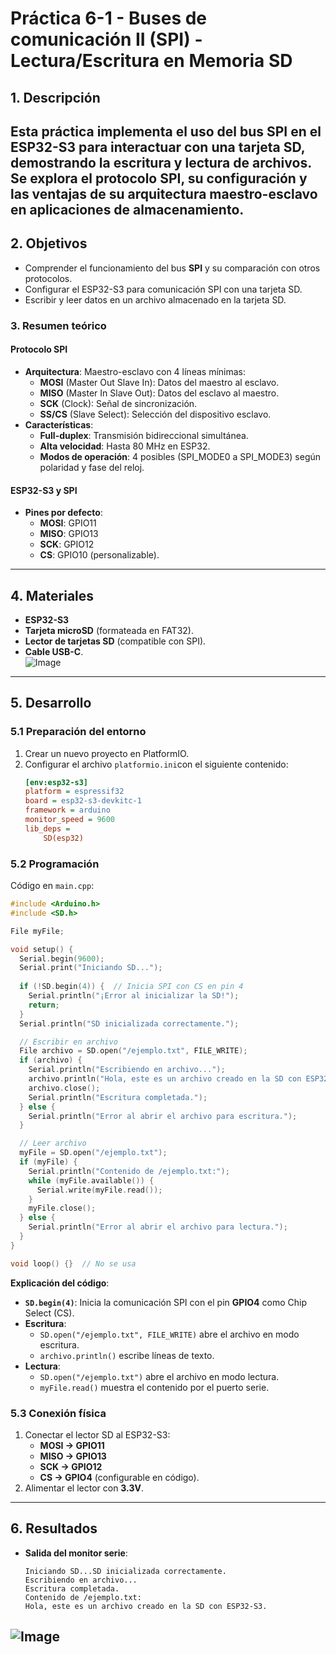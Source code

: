 
# **Práctica 6-1 - Buses de comunicación II (SPI) - Lectura/Escritura en Memoria SD**  

## **1. Descripción**  
Esta práctica implementa el uso del bus **SPI** en el **ESP32-S3** para interactuar con una tarjeta **SD**, demostrando la escritura y lectura de archivos. Se explora el protocolo SPI, su configuración y las ventajas de su arquitectura maestro-esclavo en aplicaciones de almacenamiento.  
---

## **2. Objetivos**  
- Comprender el funcionamiento del bus **SPI** y su comparación con otros protocolos.  
- Configurar el ESP32-S3 para comunicación SPI con una tarjeta SD.  
- Escribir y leer datos en un archivo almacenado en la tarjeta SD.  

### **3. Resumen teórico**  
#### **Protocolo SPI**  
- **Arquitectura**: Maestro-esclavo con 4 líneas mínimas:  
  - **MOSI** (Master Out Slave In): Datos del maestro al esclavo.  
  - **MISO** (Master In Slave Out): Datos del esclavo al maestro.  
  - **SCK** (Clock): Señal de sincronización.  
  - **SS/CS** (Slave Select): Selección del dispositivo esclavo.  
- **Características**:  
  - **Full-duplex**: Transmisión bidireccional simultánea.  
  - **Alta velocidad**: Hasta 80 MHz en ESP32.  
  - **Modos de operación**: 4 posibles (SPI_MODE0 a SPI_MODE3) según polaridad y fase del reloj.  

#### **ESP32-S3 y SPI**  
- **Pines por defecto**:  
  - **MOSI**: GPIO11  
  - **MISO**: GPIO13  
  - **SCK**: GPIO12  
  - **CS**: GPIO10 (personalizable).  

---

## **4. Materiales**  
- **ESP32-S3**  
- **Tarjeta microSD** (formateada en FAT32).  
- **Lector de tarjetas SD** (compatible con SPI).    
- **Cable USB-C**.  
![Image](https://github.com/user-attachments/assets/3bccd17d-3587-4808-bc8b-18cb94ab9825)
---

## **5. Desarrollo**  

### **5.1 Preparación del entorno**
1. Crear un nuevo proyecto en PlatformIO.  
2. Configurar el archivo `platformio.ini`con el siguiente contenido:  
   ```ini
   [env:esp32-s3]
   platform = espressif32
   board = esp32-s3-devkitc-1
   framework = arduino
   monitor_speed = 9600
   lib_deps =
       SD(esp32)
   ```  

### **5.2 Programación**  
Código en `main.cpp`:  
```cpp
#include <Arduino.h>
#include <SD.h>

File myFile;

void setup() {
  Serial.begin(9600);
  Serial.print("Iniciando SD...");
  
  if (!SD.begin(4)) {  // Inicia SPI con CS en pin 4
    Serial.println("¡Error al inicializar la SD!");
    return;
  }
  Serial.println("SD inicializada correctamente.");

  // Escribir en archivo
  File archivo = SD.open("/ejemplo.txt", FILE_WRITE);
  if (archivo) {
    Serial.println("Escribiendo en archivo...");
    archivo.println("Hola, este es un archivo creado en la SD con ESP32-S3.");
    archivo.close();
    Serial.println("Escritura completada.");
  } else {
    Serial.println("Error al abrir el archivo para escritura.");
  }

  // Leer archivo
  myFile = SD.open("/ejemplo.txt");
  if (myFile) {
    Serial.println("Contenido de /ejemplo.txt:");
    while (myFile.available()) {
      Serial.write(myFile.read());
    }
    myFile.close();
  } else {
    Serial.println("Error al abrir el archivo para lectura.");
  }
}

void loop() {}  // No se usa
```  

**Explicación del código**:  
- **`SD.begin(4)`**: Inicia la comunicación SPI con el pin **GPIO4** como Chip Select (CS).  
- **Escritura**:  
  - `SD.open("/ejemplo.txt", FILE_WRITE)` abre el archivo en modo escritura.  
  - `archivo.println()` escribe líneas de texto.  
- **Lectura**:  
  - `SD.open("/ejemplo.txt")` abre el archivo en modo lectura.  
  - `myFile.read()` muestra el contenido por el puerto serie.  

### **5.3 Conexión física**  
1. Conectar el lector SD al ESP32-S3:  
   - **MOSI → GPIO11**  
   - **MISO → GPIO13**  
   - **SCK → GPIO12**  
   - **CS → GPIO4** (configurable en código).  
2. Alimentar el lector con **3.3V**.  

---

## **6. Resultados**  
- **Salida del monitor serie**:  
  ```plaintext
  Iniciando SD...SD inicializada correctamente.
  Escribiendo en archivo...
  Escritura completada.
  Contenido de /ejemplo.txt:
  Hola, este es un archivo creado en la SD con ESP32-S3.
  ```
 ![Image](https://github.com/user-attachments/assets/2aae0e8f-8e6e-4600-bf61-4c87a6b23ab9)
---

